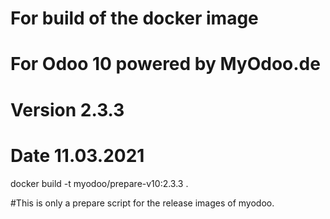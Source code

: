 # For build of the docker image
# For Odoo 10 powered by MyOdoo.de
# Version 2.3.3
# Date 11.03.2021
docker build -t myodoo/prepare-v10:2.3.3 .

#This is only a prepare script for the release images of myodoo.